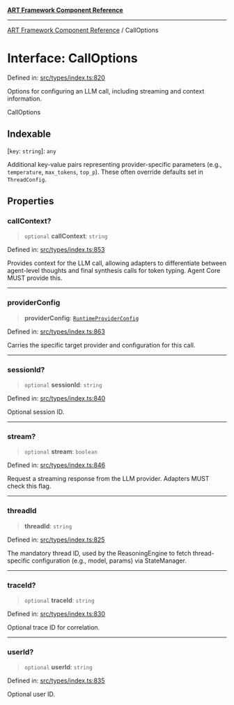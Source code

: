 [**ART Framework Component Reference**](../README.md)

***

[ART Framework Component Reference](../README.md) / CallOptions

# Interface: CallOptions

Defined in: [src/types/index.ts:820](https://github.com/hashangit/ART/blob/1e49ae91e230443ba790ac800658233963b3d60c/src/types/index.ts#L820)

Options for configuring an LLM call, including streaming and context information.

 CallOptions

## Indexable

\[`key`: `string`\]: `any`

Additional key-value pairs representing provider-specific parameters (e.g., `temperature`, `max_tokens`, `top_p`). These often override defaults set in `ThreadConfig`.

## Properties

### callContext?

> `optional` **callContext**: `string`

Defined in: [src/types/index.ts:853](https://github.com/hashangit/ART/blob/1e49ae91e230443ba790ac800658233963b3d60c/src/types/index.ts#L853)

Provides context for the LLM call, allowing adapters to differentiate
between agent-level thoughts and final synthesis calls for token typing.
Agent Core MUST provide this.

***

### providerConfig

> **providerConfig**: [`RuntimeProviderConfig`](RuntimeProviderConfig.md)

Defined in: [src/types/index.ts:863](https://github.com/hashangit/ART/blob/1e49ae91e230443ba790ac800658233963b3d60c/src/types/index.ts#L863)

Carries the specific target provider and configuration for this call.

***

### sessionId?

> `optional` **sessionId**: `string`

Defined in: [src/types/index.ts:840](https://github.com/hashangit/ART/blob/1e49ae91e230443ba790ac800658233963b3d60c/src/types/index.ts#L840)

Optional session ID.

***

### stream?

> `optional` **stream**: `boolean`

Defined in: [src/types/index.ts:846](https://github.com/hashangit/ART/blob/1e49ae91e230443ba790ac800658233963b3d60c/src/types/index.ts#L846)

Request a streaming response from the LLM provider.
Adapters MUST check this flag.

***

### threadId

> **threadId**: `string`

Defined in: [src/types/index.ts:825](https://github.com/hashangit/ART/blob/1e49ae91e230443ba790ac800658233963b3d60c/src/types/index.ts#L825)

The mandatory thread ID, used by the ReasoningEngine to fetch thread-specific configuration (e.g., model, params) via StateManager.

***

### traceId?

> `optional` **traceId**: `string`

Defined in: [src/types/index.ts:830](https://github.com/hashangit/ART/blob/1e49ae91e230443ba790ac800658233963b3d60c/src/types/index.ts#L830)

Optional trace ID for correlation.

***

### userId?

> `optional` **userId**: `string`

Defined in: [src/types/index.ts:835](https://github.com/hashangit/ART/blob/1e49ae91e230443ba790ac800658233963b3d60c/src/types/index.ts#L835)

Optional user ID.
